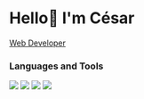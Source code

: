 # Hello👋 I'm César

 <a href="https://cesar-ch.github.io/WebPage/" target="_blank">Web Developer</a>


### Languages and Tools

<p>
 <img src="https://img.shields.io/badge/HTML5-E34F26?style=for-the-badge&logo=html5&logoColor=white">
 <img src="https://img.shields.io/badge/CSS3-1572B6?style=for-the-badge&logo=css3&logoColor=white">
 <img src="https://img.shields.io/badge/React-20232A?style=for-the-badge&logo=react&logoColor=61DAFB">
 <img src="https://img.shields.io/badge/JavaScript-F7DF1E?style=for-the-badge&logo=javascript&logoColor=black">
</p>

<!-- <hr /> -->

<!-- [![Top Langs](https://github-readme-stats.vercel.app/api/top-langs/?username=cesar-ch&show_icons=true&theme=tokyonight&card_width=450em)
](https://github.com/anuraghazra/github-readme-stats) -->

<!-- <hr /> -->

<!---
CesarWP/CesarWP is a ✨ special ✨ repository because its `README.md` (this file) appears on your GitHub profile.
You can click the Preview link to take a look at your changes.
--->
